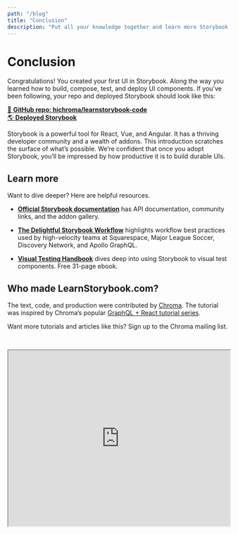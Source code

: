 ```yaml
---
path: "/blog"
title: "Conclusion"
description: "Put all your knowledge together and learn more Storybook techniques"
---
```


# Conclusion

Congratulations! You created your first UI in Storybook. Along the way you learned how to build, compose, test, and deploy UI components. If you’ve been following, your repo and deployed Storybook should look like this:

[📕 **GitHub repo: hichroma/learnstorybook-code**](https://github.com/hichroma/learnstorybook-code)
<br/>
[🌎 **Deployed Storybook**](https://clever-banach-415c03.netlify.com/)

Storybook is a powerful tool for React, Vue, and Angular. It has a thriving developer community and a wealth of addons. This introduction scratches the surface of what’s possible. We’re confident that once you adopt Storybook, you’ll be impressed by how productive it is to build durable UIs.

## Learn more

Want to dive deeper? Here are helpful resources.

* [**Official Storybook documentation**](https://storybook.js.org/basics/introduction/) has API documentation, community links, and the addon gallery.

* [**The Delightful Storybook Workflow**](https://blog.hichroma.com/the-delightful-storybook-workflow-b322b76fd07) highlights workflow best practices used by high-velocity teams at Squarespace, Major League Soccer, Discovery Network, and Apollo GraphQL.

* [**Visual Testing Handbook**](https://www.chromaticqa.com/book/visual-testing-handbook) dives deep into using Storybook to visual test components. Free 31-page ebook.

## Who made LearnStorybook.com?

The text, code, and production were contributed by [Chroma](http://blog.hichroma.com/). The tutorial was inspired by Chroma’s popular [GraphQL + React tutorial series](https://blog.hichroma.com/graphql-react-tutorial-part-1-6-d0691af25858).

Want more tutorials and articles like this? Sign up to the Chroma mailing list.

<iframe style="height:400px;width:100%;max-width:800px;margin:30px auto;" src="https://upscri.be/bface0?as_embed"></iframe>

